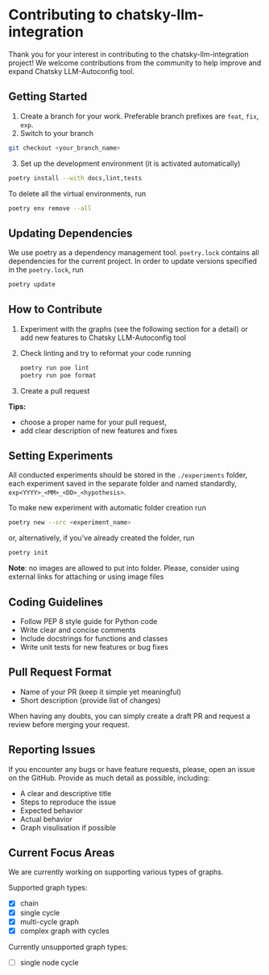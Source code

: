 # Contributing to chatsky-llm-integration

Thank you for your interest in contributing to the chatsky-llm-integration project! We welcome contributions from the community to help improve and expand Chatsky LLM-Autoconfig tool.

## Getting Started

1. Create a branch for your work. Preferable branch prefixes are `feat`, `fix`, `exp`.
2. Switch to your branch

```bash
git checkout <your_branch_name>
```

3. Set up the development environment (it is activated automatically)

```bash
poetry install --with docs,lint,tests
```

To delete all the virtual environments, run

```bash
poetry env remove --all
```

## Updating Dependencies

We use poetry as a dependency management tool. `poetry.lock` contains all dependencies for the current project. In order to update versions specified in the `poetry.lock`, run

```bash
poetry update
```

## How to Contribute

1. Experiment with the graphs (see the following section for a detail) or add new features to Chatsky LLM-Autoconfig tool

2. Check linting and try to reformat your code running

    ```bash
    poetry run poe lint
    poetry run poe format
    ```

3. Create a pull request

**Tips:**
- choose a proper name for your pull request,
- add clear description of new features and fixes

## Setting Experiments

All conducted experiments should be stored in the `./experiments` folder, each experiment saved in the separate folder and named standardly, `exp<YYYY>_<MM>_<DD>_<hypothesis>`.

To make new experiment with automatic folder creation run

```bash
poetry new --src <experiment_name>
```

or, alternatively, if you've already created the folder, run

```bash
poetry init
```

**Note**: no images are allowed to put into folder. Please, consider using external links for attaching or using image files

## Coding Guidelines

- Follow PEP 8 style guide for Python code
- Write clear and concise comments
- Include docstrings for functions and classes
- Write unit tests for new features or bug fixes

## Pull Request Format

- Name of your PR (keep it simple yet meaningful)
- Short description (provide list of changes)

When having any doubts, you can simply create a draft PR and request a review before merging your request.

## Reporting Issues

If you encounter any bugs or have feature requests, please, open an issue on the GitHub. Provide as much detail as possible, including:

- A clear and descriptive title
- Steps to reproduce the issue
- Expected behavior
- Actual behavior
- Graph visulisation if possible

## Current Focus Areas

We are currently working on supporting various types of graphs.

Supported graph types:

- [x] chain
- [x] single cycle
- [x] multi-cycle graph
- [x] complex graph with cycles

Currently unsupported graph types:

- [ ] single node cycle
